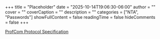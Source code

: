 +++
title = "Placeholder"
date = "2025-10-14T19:06:30-06:00"
author = ""
cover = ""
coverCaption = ""
description = ""
categories = ["NTA", "Passwords"]
showFullContent = false
readingTime = false
hideComments = false
+++

[ProfCom Protocol Specification](/Home/extradocs/profcom-protocol-specification/)